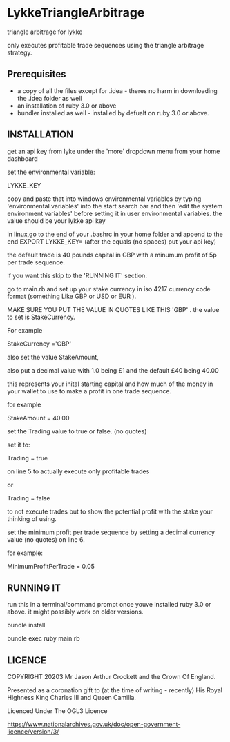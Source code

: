 # LykkeTriangleArbitrage
triangle arbitrage for lykke

only executes profitable trade sequences using the triangle arbitrage strategy.

## Prerequisites

* a copy of all the files except for .idea - theres no harm in downloading the .idea folder as well
* an installation of ruby 3.0 or above
* bundler installed as well - installed by defualt on ruby 3.0 or above.

## INSTALLATION

get an api key from lyke under the 'more' dropdown menu from your home dashboard

set the environmental variable:


LYKKE_KEY


copy and paste that into windows environmental variables by typing 'environmental variables' into the start search bar 
and then 'edit the system environment variables' before
setting it in user environmental variables.
the value should be your lykke api key


in linux,go to the end of your .bashrc in your home folder and append to the end
EXPORT LYKKE_KEY=
(after the equals (no spaces) put your api key)


the default trade is 40 pounds capital in GBP with a minumum profit of 5p per trade sequence.

if you want this skip to the 'RUNNING IT' section.

go to main.rb and set up your stake currency in iso 4217 currency code format (something Like GBP or USD or EUR ). 

MAKE SURE YOU PUT THE VALUE IN QUOTES LIKE THIS 'GBP' . 
the value to set is StakeCurrency.

For example 

StakeCurrency ='GBP'



also set the value StakeAmount,

also put a decimal value with 1.0 being £1 and the default £40 being 40.00

this represents your inital starting capital and how much of the money in your wallet to use to make a profit in one trade sequence. 


for example

StakeAmount = 40.00


set the Trading value to true or false. (no quotes)


set it to:


Trading = true


on line 5 to actually execute only profitable trades


or 


Trading = false


to not execute trades but to show the potential profit with the stake your thinking of using.


set the minimum profit per trade sequence by setting a decimal currency value (no quotes) on line 6.

for example:


MinimumProfitPerTrade = 0.05


## RUNNING IT

run this in a terminal/command prompt once youve installed ruby 3.0 or above. it might possibly work on older versions.

bundle install

bundle exec ruby main.rb


## LICENCE

COPYRIGHT 20203 Mr Jason Arthur Crockett and the Crown Of England.


Presented as a coronation gift to (at the time of writing - recently) His Royal Highness King Charles III and Queen Camilla.


Licenced Under The OGL3 Licence


https://www.nationalarchives.gov.uk/doc/open-government-licence/version/3/
